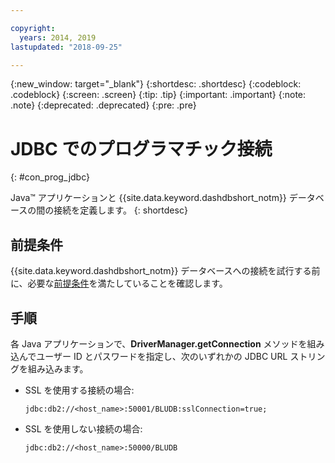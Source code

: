 ```yaml
---

copyright:
  years: 2014, 2019
lastupdated: "2018-09-25"

---
```


<!-- Attribute definitions --> 
{:new_window: target="_blank"}
{:shortdesc: .shortdesc}
{:codeblock: .codeblock}
{:screen: .screen}
{:tip: .tip}
{:important: .important}
{:note: .note}
{:deprecated: .deprecated}
{:pre: .pre}

# JDBC でのプログラマチック接続
{: #con_prog_jdbc}

Java™ アプリケーションと {{site.data.keyword.dashdbshort_notm}} データベースの間の接続を定義します。
{: shortdesc}

## 前提条件

{{site.data.keyword.dashdbshort_notm}} データベースへの接続を試行する前に、必要な[前提条件](connecting.html#prereqs)を満たしていることを確認します。

<!-- Before you can connect to your database, you must perform the following steps:

- [Verify prerequisites](prereqs.html), including installing driver packages, configuring your local environment, and downloading SSL certificates (if needed)
- Collect [connection information](credentials.html), including database details such as host name and port numbers, and connection credentials such as user ID and password -->

## 手順

各 Java アプリケーションで、**DriverManager.getConnection** メソッドを組み込んでユーザー ID とパスワードを指定し、次のいずれかの JDBC URL ストリングを組み込みます。

- SSL を使用する接続の場合:

  `jdbc:db2://<host_name>:50001/BLUDB:sslConnection=true;`

- SSL を使用しない接続の場合:

  `jdbc:db2://<host_name>:50000/BLUDB`


